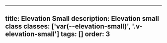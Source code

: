 <!--
 *              © 2025 Visa
 *
 * Licensed under the Apache License, Version 2.0 (the "License");
 * you may not use this file except in compliance with the License.
 * You may obtain a copy of the License at
 *
 *         http://www.apache.org/licenses/LICENSE-2.0
 *
 * Unless required by applicable law or agreed to in writing, software
 * distributed under the License is distributed on an "AS IS" BASIS,
 * WITHOUT WARRANTIES OR CONDITIONS OF ANY KIND, either express or implied.
 * See the License for the specific language governing permissions and
 * limitations under the License.
 *
 -->
---
title: Elevation Small
description: Elevation small class
classes: ['var(--elevation-small)', '.v-elevation-small']
tags: []
order: 3
---

<div class="box" style="box-shadow: var(--elevation-small);">
</div>
<div class="squircle" style="box-shadow: var(--elevation-small);">
</div>
<div class="circle" style="box-shadow: var(--elevation-small);">
</div>
